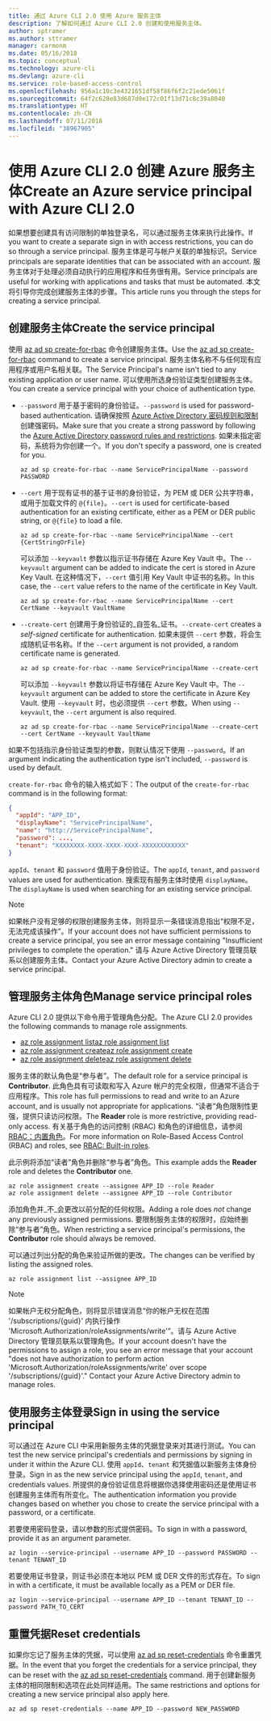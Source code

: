 ```yaml
---
title: 通过 Azure CLI 2.0 使用 Azure 服务主体
description: 了解如何通过 Azure CLI 2.0 创建和使用服务主体。
author: sptramer
ms.author: sttramer
manager: carmonm
ms.date: 05/16/2018
ms.topic: conceptual
ms.technology: azure-cli
ms.devlang: azure-cli
ms.service: role-based-access-control
ms.openlocfilehash: 956a1c10c3e4321651df58f86f6f2c21ede5061f
ms.sourcegitcommit: 64f2c628e83d687d0e172c01f13d71c8c39a8040
ms.translationtype: HT
ms.contentlocale: zh-CN
ms.lasthandoff: 07/11/2018
ms.locfileid: "38967905"
---
```

# <a name="create-an-azure-service-principal-with-azure-cli-20"></a><span data-ttu-id="a31d2-103">使用 Azure CLI 2.0 创建 Azure 服务主体</span><span class="sxs-lookup"><span data-stu-id="a31d2-103">Create an Azure service principal with Azure CLI 2.0</span></span>

<span data-ttu-id="a31d2-104">如果想要创建具有访问限制的单独登录名，可以通过服务主体来执行此操作。</span><span class="sxs-lookup"><span data-stu-id="a31d2-104">If you want to create a separate sign in with access restrictions, you can do so through a service principal.</span></span> <span data-ttu-id="a31d2-105">服务主体是可与帐户关联的单独标识。</span><span class="sxs-lookup"><span data-stu-id="a31d2-105">Service principals are separate identities that can be associated with an account.</span></span> <span data-ttu-id="a31d2-106">服务主体对于处理必须自动执行的应用程序和任务很有用。</span><span class="sxs-lookup"><span data-stu-id="a31d2-106">Service principals are useful for working with applications and tasks that must be automated.</span></span> <span data-ttu-id="a31d2-107">本文将引导你完成创建服务主体的步骤。</span><span class="sxs-lookup"><span data-stu-id="a31d2-107">This article runs you through the steps for creating a service principal.</span></span>

## <a name="create-the-service-principal"></a><span data-ttu-id="a31d2-108">创建服务主体</span><span class="sxs-lookup"><span data-stu-id="a31d2-108">Create the service principal</span></span>

<span data-ttu-id="a31d2-109">使用 [az ad sp create-for-rbac](/cli/azure/ad/sp#az-ad-sp-create-for-rbac) 命令创建服务主体。</span><span class="sxs-lookup"><span data-stu-id="a31d2-109">Use the [az ad sp create-for-rbac](/cli/azure/ad/sp#az-ad-sp-create-for-rbac) command to create a service principal.</span></span> <span data-ttu-id="a31d2-110">服务主体名称不与任何现有应用程序或用户名相关联。</span><span class="sxs-lookup"><span data-stu-id="a31d2-110">The Service Principal's name isn't tied to any existing application or user name.</span></span> <span data-ttu-id="a31d2-111">可以使用所选身份验证类型创建服务主体。</span><span class="sxs-lookup"><span data-stu-id="a31d2-111">You can create a service principal with your choice of authentication type.</span></span>

* <span data-ttu-id="a31d2-112">`--password` 用于基于密码的身份验证。</span><span class="sxs-lookup"><span data-stu-id="a31d2-112">`--password` is used for password-based authentication.</span></span> <span data-ttu-id="a31d2-113">请确保按照 [Azure Active Directory 密码规则和限制](/azure/active-directory/active-directory-passwords-policy)创建强密码。</span><span class="sxs-lookup"><span data-stu-id="a31d2-113">Make sure that you create a strong password by following the [Azure Active Directory password rules and restrictions](/azure/active-directory/active-directory-passwords-policy).</span></span> <span data-ttu-id="a31d2-114">如果未指定密码，系统将为你创建一个。</span><span class="sxs-lookup"><span data-stu-id="a31d2-114">If you don't specify a password, one is created for you.</span></span>

  ```azurecli-interactive
  az ad sp create-for-rbac --name ServicePrincipalName --password PASSWORD
  ```

* <span data-ttu-id="a31d2-115">`--cert` 用于现有证书的基于证书的身份验证，为 PEM 或 DER 公共字符串，或用于加载文件的 `@{file}`。</span><span class="sxs-lookup"><span data-stu-id="a31d2-115">`--cert` is used for certificate-based authentication for an existing certificate, either as a PEM or DER public string, or `@{file}` to load a file.</span></span>

  ```azurecli-interactive
  az ad sp create-for-rbac --name ServicePrincipalName --cert {CertStringOrFile}
  ```

  <span data-ttu-id="a31d2-116">可以添加 `--keyvault` 参数以指示证书存储在 Azure Key Vault 中。</span><span class="sxs-lookup"><span data-stu-id="a31d2-116">The `--keyvault` argument can be added to indicate the cert is stored in Azure Key Vault.</span></span> <span data-ttu-id="a31d2-117">在这种情况下，`--cert` 值引用 Key Vault 中证书的名称。</span><span class="sxs-lookup"><span data-stu-id="a31d2-117">In this case, the `--cert` value refers to the name of the certificate in Key Vault.</span></span>

  ```azurecli-interactive
  az ad sp create-for-rbac --name ServicePrincipalName --cert CertName --keyvault VaultName
  ```

* <span data-ttu-id="a31d2-118">`--create-cert` 创建用于身份验证的_自签名_证书。</span><span class="sxs-lookup"><span data-stu-id="a31d2-118">`--create-cert` creates a _self-signed_ certificate for authentication.</span></span> <span data-ttu-id="a31d2-119">如果未提供 `--cert` 参数，将会生成随机证书名称。</span><span class="sxs-lookup"><span data-stu-id="a31d2-119">If the `--cert` argument is not provided, a random certificate name is generated.</span></span>

  ```azurecli-interactive
  az ad sp create-for-rbac --name ServicePrincipalName --create-cert
  ```

  <span data-ttu-id="a31d2-120">可以添加 `--keyvault` 参数以将证书存储在 Azure Key Vault 中。</span><span class="sxs-lookup"><span data-stu-id="a31d2-120">The `--keyvault` argument can be added to store the certificate in Azure Key Vault.</span></span> <span data-ttu-id="a31d2-121">使用 `--keyvault` 时，也必须提供 `--cert` 参数。</span><span class="sxs-lookup"><span data-stu-id="a31d2-121">When using `--keyvault`, the `--cert` argument is also required.</span></span>

  ```azurecli-interactive
  az ad sp create-for-rbac --name ServicePrincipalName --create-cert --cert CertName --keyvault VaultName
  ```

<span data-ttu-id="a31d2-122">如果不包括指示身份验证类型的参数，则默认情况下使用 `--password`。</span><span class="sxs-lookup"><span data-stu-id="a31d2-122">If an argument indicating the authentication type isn't included, `--password` is used by default.</span></span>

<span data-ttu-id="a31d2-123">`create-for-rbac` 命令的输入格式如下：</span><span class="sxs-lookup"><span data-stu-id="a31d2-123">The output of the `create-for-rbac` command is in the following format:</span></span>

```json
{
  "appId": "APP_ID",
  "displayName": "ServicePrincipalName",
  "name": "http://ServicePrincipalName",
  "password": ...,
  "tenant": "XXXXXXXX-XXXX-XXXX-XXXX-XXXXXXXXXXXX"
}
```

<span data-ttu-id="a31d2-124">`appId`、`tenant` 和 `password` 值用于身份验证。</span><span class="sxs-lookup"><span data-stu-id="a31d2-124">The `appId`, `tenant`, and `password` values are used for authentication.</span></span> <span data-ttu-id="a31d2-125">搜索现有服务主体时使用 `displayName`。</span><span class="sxs-lookup"><span data-stu-id="a31d2-125">The `displayName` is used when searching for an existing service principal.</span></span>

> [!NOTE]
> <span data-ttu-id="a31d2-126">如果帐户没有足够的权限创建服务主体，则将显示一条错误消息指出“权限不足，无法完成该操作”。</span><span class="sxs-lookup"><span data-stu-id="a31d2-126">If your account does not have sufficient permissions to create a service principal, you see an error message containing "Insufficient privileges to complete the operation."</span></span> <span data-ttu-id="a31d2-127">请与 Azure Active Directory 管理员联系以创建服务主体。</span><span class="sxs-lookup"><span data-stu-id="a31d2-127">Contact your Azure Active Directory admin to create a service principal.</span></span>

## <a name="manage-service-principal-roles"></a><span data-ttu-id="a31d2-128">管理服务主体角色</span><span class="sxs-lookup"><span data-stu-id="a31d2-128">Manage service principal roles</span></span>

<span data-ttu-id="a31d2-129">Azure CLI 2.0 提供以下命令用于管理角色分配。</span><span class="sxs-lookup"><span data-stu-id="a31d2-129">The Azure CLI 2.0 provides the following commands to manage role assignments.</span></span>

* [<span data-ttu-id="a31d2-130">az role assignment list</span><span class="sxs-lookup"><span data-stu-id="a31d2-130">az role assignment list</span></span>](/cli/azure/role/assignment#az-role-assignment-list)
* [<span data-ttu-id="a31d2-131">az role assignment create</span><span class="sxs-lookup"><span data-stu-id="a31d2-131">az role assignment create</span></span>](/cli/azure/role/assignment#az-role-assignment-create)
* [<span data-ttu-id="a31d2-132">az role assignment delete</span><span class="sxs-lookup"><span data-stu-id="a31d2-132">az role assignment delete</span></span>](/cli/azure/role/assignment#az-role-assignment-delete)

<span data-ttu-id="a31d2-133">服务主体的默认角色是“参与者”。</span><span class="sxs-lookup"><span data-stu-id="a31d2-133">The default role for a service principal is **Contributor**.</span></span> <span data-ttu-id="a31d2-134">此角色具有可读取和写入 Azure 帐户的完全权限，但通常不适合于应用程序。</span><span class="sxs-lookup"><span data-stu-id="a31d2-134">This role has full permissions to read and write to an Azure account, and is usually not appropriate for applications.</span></span> <span data-ttu-id="a31d2-135">“读者”角色限制性更强，提供只读访问权限。</span><span class="sxs-lookup"><span data-stu-id="a31d2-135">The **Reader** role is more restrictive, providing read-only access.</span></span>  <span data-ttu-id="a31d2-136">有关基于角色的访问控制 (RBAC) 和角色的详细信息，请参阅 [RBAC：内置角色](/azure/active-directory/role-based-access-built-in-roles)。</span><span class="sxs-lookup"><span data-stu-id="a31d2-136">For more information on Role-Based Access Control (RBAC) and roles, see [RBAC: Built-in roles](/azure/active-directory/role-based-access-built-in-roles).</span></span>

<span data-ttu-id="a31d2-137">此示例将添加“读者”角色并删除“参与者”角色。</span><span class="sxs-lookup"><span data-stu-id="a31d2-137">This example adds the **Reader** role and deletes the **Contributor** one.</span></span>

```azurecli-interactive
az role assignment create --assignee APP_ID --role Reader
az role assignment delete --assignee APP_ID --role Contributor
```

<span data-ttu-id="a31d2-138">添加角色并_不_会更改以前分配的任何权限。</span><span class="sxs-lookup"><span data-stu-id="a31d2-138">Adding a role does _not_ change any previously assigned permissions.</span></span> <span data-ttu-id="a31d2-139">要限制服务主体的权限时，应始终删除“参与者”角色。</span><span class="sxs-lookup"><span data-stu-id="a31d2-139">When restricting a service principal's permissions, the __Contributor__ role should always be removed.</span></span>

<span data-ttu-id="a31d2-140">可以通过列出分配的角色来验证所做的更改。</span><span class="sxs-lookup"><span data-stu-id="a31d2-140">The changes can be verified by listing the assigned roles.</span></span>

```azurecli-interactive
az role assignment list --assignee APP_ID
```

> [!NOTE]
> <span data-ttu-id="a31d2-141">如果帐户无权分配角色，则将显示错误消息“你的帐户无权在范围 '/subscriptions/{guid}' 内执行操作 'Microsoft.Authorization/roleAssignments/write'”。请与 Azure Active Directory 管理员联系以管理角色。</span><span class="sxs-lookup"><span data-stu-id="a31d2-141">If your account doesn't have the permissions to assign a role, you see an error message that your account "does not have authorization to perform action 'Microsoft.Authorization/roleAssignments/write' over scope '/subscriptions/{guid}'." Contact your Azure Active Directory admin to manage roles.</span></span>

## <a name="sign-in-using-the-service-principal"></a><span data-ttu-id="a31d2-142">使用服务主体登录</span><span class="sxs-lookup"><span data-stu-id="a31d2-142">Sign in using the service principal</span></span>

<span data-ttu-id="a31d2-143">可以通过在 Azure CLI 中采用新服务主体的凭据登录来对其进行测试。</span><span class="sxs-lookup"><span data-stu-id="a31d2-143">You can test the new service principal's credentials and permissions by signing in under it within the Azure CLI.</span></span> <span data-ttu-id="a31d2-144">使用 `appId`、`tenant` 和凭据值以新服务主体身份登录。</span><span class="sxs-lookup"><span data-stu-id="a31d2-144">Sign in as the new service principal using the `appId`, `tenant`, and credentials values.</span></span> <span data-ttu-id="a31d2-145">所提供的身份验证信息将根据你选择使用密码还是使用证书创建服务主体而有所变化。</span><span class="sxs-lookup"><span data-stu-id="a31d2-145">The authentication information you provide changes based on whether you chose to create the service principal with a password, or a certificate.</span></span>

<span data-ttu-id="a31d2-146">若要使用密码登录，请以参数的形式提供密码。</span><span class="sxs-lookup"><span data-stu-id="a31d2-146">To sign in with a password, provide it as an argument parameter.</span></span>

```azurecli-interactive
az login --service-principal --username APP_ID --password PASSWORD --tenant TENANT_ID
```

<span data-ttu-id="a31d2-147">若要使用证书登录，则证书必须在本地以 PEM 或 DER 文件的形式存在。</span><span class="sxs-lookup"><span data-stu-id="a31d2-147">To sign in with a certificate, it must be available locally as a PEM or DER file.</span></span>

```azurecli-interactive
az login --service-principal --username APP_ID --tenant TENANT_ID --password PATH_TO_CERT
```

## <a name="reset-credentials"></a><span data-ttu-id="a31d2-148">重置凭据</span><span class="sxs-lookup"><span data-stu-id="a31d2-148">Reset credentials</span></span>

<span data-ttu-id="a31d2-149">如果你忘记了服务主体的凭据，可以使用 [az ad sp reset-credentials](https://docs.microsoft.com/en-us/cli/azure/ad/sp#az-ad-sp-reset-credentials) 命令重置凭据。</span><span class="sxs-lookup"><span data-stu-id="a31d2-149">In the event that you forget the credentials for a service principal, they can be reset with the [az ad sp reset-credentials](https://docs.microsoft.com/en-us/cli/azure/ad/sp#az-ad-sp-reset-credentials) command.</span></span> <span data-ttu-id="a31d2-150">用于创建新服务主体的相同限制和选项在此处同样适用。</span><span class="sxs-lookup"><span data-stu-id="a31d2-150">The same restrictions and options for creating a new service principal also apply here.</span></span>

```azurecli-interactive
az ad sp reset-credentials --name APP_ID --password NEW_PASSWORD
```
